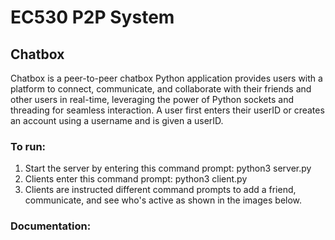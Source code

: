 # EC530 P2P System

## Chatbox

Chatbox is a peer-to-peer chatbox Python application provides users with a platform to connect, communicate, and collaborate with their friends and other users in real-time, leveraging the power of Python sockets and threading for seamless interaction. A user first enters their userID or creates an account using a username and is given a userID. 

### To run:
1. Start the server by entering this command prompt: python3 server.py
2. Clients enter this command prompt: python3 client.py
3. Clients are instructed different command prompts to add a friend, communicate, and see who's active as shown in the images below.

### Documentation:
